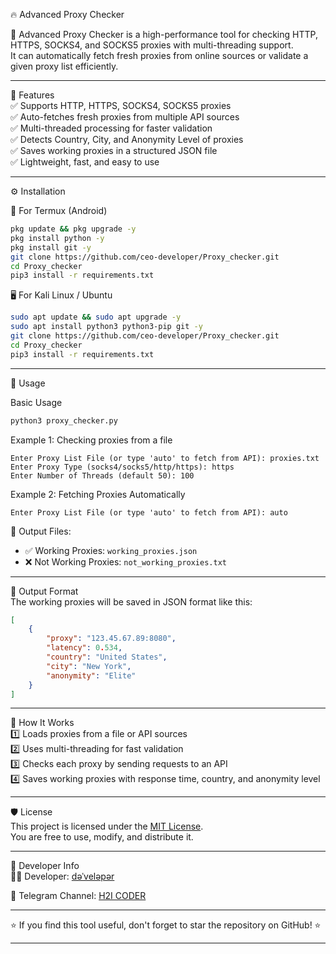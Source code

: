 🔥 Advanced Proxy Checker

🚀 Advanced Proxy Checker is a high-performance tool for checking HTTP, HTTPS, SOCKS4, and SOCKS5 proxies with multi-threading support.  
It can automatically fetch fresh proxies from online sources or validate a given proxy list efficiently.

---

📌 Features  
✅ Supports HTTP, HTTPS, SOCKS4, SOCKS5 proxies  
✅ Auto-fetches fresh proxies from multiple API sources  
✅ Multi-threaded processing for faster validation  
✅ Detects Country, City, and Anonymity Level of proxies  
✅ Saves working proxies in a structured JSON file  
✅ Lightweight, fast, and easy to use  

---

⚙️ Installation  

📱 For Termux (Android)  
```bash
pkg update && pkg upgrade -y
pkg install python -y
pkg install git -y
git clone https://github.com/ceo-developer/Proxy_checker.git
cd Proxy_checker
pip3 install -r requirements.txt
```

🖥️ For Kali Linux / Ubuntu  
```bash
sudo apt update && sudo apt upgrade -y
sudo apt install python3 python3-pip git -y
git clone https://github.com/ceo-developer/Proxy_checker.git
cd Proxy_checker
pip3 install -r requirements.txt
```

---

🚀 Usage  

Basic Usage  
```bash
python3 proxy_checker.py
```

Example 1: Checking proxies from a file  
```
Enter Proxy List File (or type 'auto' to fetch from API): proxies.txt
Enter Proxy Type (socks4/socks5/http/https): https
Enter Number of Threads (default 50): 100
```

Example 2: Fetching Proxies Automatically  
```
Enter Proxy List File (or type 'auto' to fetch from API): auto
```

📂 Output Files:  
- ✅ Working Proxies: `working_proxies.json`  
- ❌ Not Working Proxies: `not_working_proxies.txt`  

---

📝 Output Format  
The working proxies will be saved in JSON format like this:  
```json
[
    {
        "proxy": "123.45.67.89:8080",
        "latency": 0.534,
        "country": "United States",
        "city": "New York",
        "anonymity": "Elite"
    }
]
```

---

🔧 How It Works  
1️⃣ Loads proxies from a file or API sources  
2️⃣ Uses multi-threading for fast validation  
3️⃣ Checks each proxy by sending requests to an API  
4️⃣ Saves working proxies with response time, country, and anonymity level  

---

🛡️ License  
This project is licensed under the [MIT License](LICENSE).  
You are free to use, modify, and distribute it.  

---

👤 Developer Info  
👨‍💻 Developer: [dəˈveləpər](https://github.com/hiden_25)

📢 Telegram Channel: [H2I CODER](https://t.me/h2icoder)  

---

⭐ If you find this tool useful, don't forget to star the repository on GitHub! ⭐  

---
